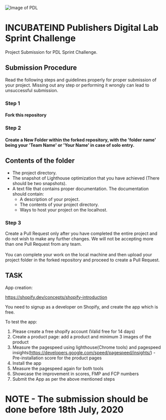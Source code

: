![Image of PDL](https://storage.googleapis.com/incind/PDL.jpegztLWher)

# INCUBATEIND Publishers Digital Lab Sprint Challenge

Project Submission for PDL Sprint Challenge.

## Submission Procedure

Read the following steps and guidelines properly for proper submission of your project. Missing out any step or performing it wrongly can lead to unsuccessful submission.

### Step 1

#### Fork this repository

### Step 2

#### Create a New Folder within the forked repository, with the 'folder name' being your 'Team Name' or 'Your Name' in case of solo entry.

## Contents of the folder

- The project directory.
- The snapshot of Lighthouse optimization that you have achieved (There should be two snapshots).
- A text file that contains proper documentation. The documentation should contain:
  - A description of your project.
  - The contents of your project directory.
  - Ways to host your project on the localhost.

### Step 3

Create a Pull Request only after you have completed the entire project and do not wish to make any further changes. We will not be accepting more than one Pull Request from any team. \
\
You can complete your work on the local machine and then upload your project folder in the forked repository and proceed to create a Pull Request.



## TASK

App creation:

https://shopify.dev/concepts/shopify-introduction

You need to signup as a developer on Shopify, and create the app which is free.

To test the app:

1.	Please create a free shopify account (Valid free for 14 days)
2.	Create a product page: add a product and minimum 3 images of the product
3.	Measure the pagespeed using lighthouse(Chrome tools) and pagespeed insights(https://developers.google.com/speed/pagespeed/insights/) - Pre-installation score for the product pages
4.	Install the app
5.	Measure the pagespeed again for both tools
6.	Showcase the improvement in scores, FMP and FCP numbers
7.	Submit the App as per the above mentioned steps


# NOTE - The submission should be done before 18th July, 2020
